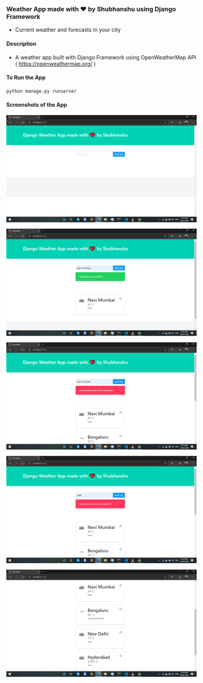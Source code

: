 ### Weather App made with ❤ by Shubhanshu using Django Framework
- Current weather and forecasts in your city

#### Description
 - A weather app built with Django Framework using OpenWeatherMap API ( https://openweathermap.org/ )
 
#### To Run the App
```bash
python manage.py runserver
```
#### Screenshots of the App

![](images/img1.png)

![](images/img2.png)

![](images/img3.png)

![](images/img4.png)

![](images/img5.png)

